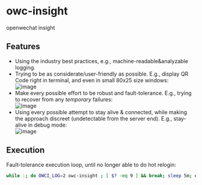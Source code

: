 # owc-insight
openwechat insight 

## Features

- Using the industry best practices, e.g., machine-readable&analyzable logging.
- Trying to be as considerate/user-friendly as possible. E.g., display QR Code right in terminal, and even in small 80x25 size windows:  
  ![image](https://user-images.githubusercontent.com/422244/126873409-6cd02e31-cf96-4a60-b60d-cbe90eb31725.png)
- Make every possible effort to be robust and fault-tolerance. E.g., trying to recover from any _temporary_ failures:  
  ![image](https://user-images.githubusercontent.com/422244/126901127-c1669681-269e-4142-b60f-0f895ba63a0c.png)
- Using every possible attempt to stay alive & connected, while making the approach discreet (undetectable from the server end). E.g., stay-alive in debug mode:  
  ![image](https://user-images.githubusercontent.com/422244/126901864-b25ab53d-b9dd-4241-87c6-37e08c6efdb1.png)

## Execution

Fault-tolerance execution loop, until no longer able to do hot relogin:

```sh
while :; do OWCI_LOG=2 owc-insight ; [ $? -eq 9 ] && break; sleep 5m; done; rm storage.json; echo "Down at `date`", send Down Alert
```
